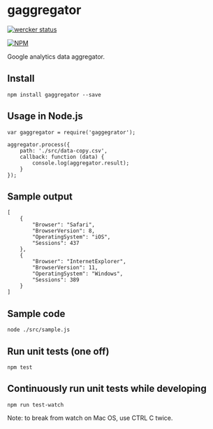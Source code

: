# gaggregator

[![wercker status](https://app.wercker.com/status/10779ff33d14b4dba0f46e4920203ff9/m/master "wercker status")](https://app.wercker.com/project/bykey/10779ff33d14b4dba0f46e4920203ff9)

[![NPM](https://nodei.co/npm/gaggregator.png)](https://npmjs.org/package/gaggregator)

Google analytics data aggregator.

## Install

```
npm install gaggregator --save
```

## Usage in Node.js

```
var gaggregator = require('gaggegrator');

aggregator.process({
    path: './src/data-copy.csv',
    callback: function (data) {
        console.log(aggregator.result);
    }
});
```

## Sample output

```
[
    {
        "Browser": "Safari",
        "BrowserVersion": 8,
        "OperatingSystem": "iOS",
        "Sessions": 437
    },
    {
        "Browser": "InternetExplorer",
        "BrowserVersion": 11,
        "OperatingSystem": "Windows",
        "Sessions": 389
    }
]
```

## Sample code

```
node ./src/sample.js
```

## Run unit tests (one off)

```
npm test
```

## Continuously run unit tests while developing

```
npm run test-watch
```

Note: to break from watch on Mac OS, use CTRL C twice.
